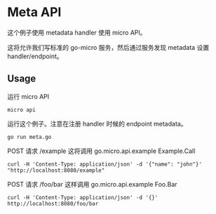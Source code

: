 # Meta API

这个例子使用 metadata handler 使用 micro API。

这将允许我们写标准的 go-micro 服务，然后通过服务发现 metadata 设置 handler/endpoint。

## Usage

运行 micro API

```
micro api
```

运行这个例子。注意在注册 handler 时候的 endpoint metadata。

```
go run meta.go
```

POST 请求 /example 这将调用 go.micro.api.example Example.Call

```
curl -H 'Content-Type: application/json' -d '{"name": "john"}' "http://localhost:8080/example"
```

POST 请求 /foo/bar 这样调用 go.micro.api.example Foo.Bar

```
curl -H 'Content-Type: application/json' -d '{}' http://localhost:8080/foo/bar
```
